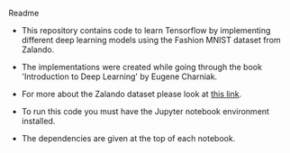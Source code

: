 Readme

- This repository contains code to learn Tensorflow by implementing different deep learning models using the Fashion MNIST dataset from Zalando.

- The implementations were created while going through the book 'Introduction to Deep Learning' by Eugene Charniak. 

- For more about the Zalando dataset please look at [this link](https://research.zalando.com/welcome/mission/research-projects/fashion-mnist/). 

- To run this code you must have the Jupyter notebook environment installed. 

- The dependencies are given at the top of each notebook. 



